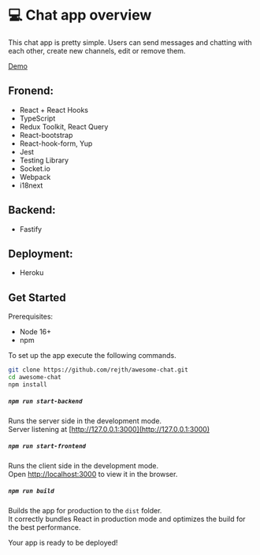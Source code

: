 # 💻 Chat app overview

This chat app is pretty simple. Users can send messages and chatting with each other, create new channels, edit or remove them.

[Demo](https://ilyakirsanov-react-chat-app.herokuapp.com/)

## Fronend:
  * React + React Hooks
  * TypeScript
  * Redux Toolkit, React Query
  * React-bootstrap
  * React-hook-form, Yup
  * Jest
  * Testing Library
  * Socket.io
  * Webpack
  * i18next

## Backend:
  * Fastify
  
## Deployment:
  * Heroku


## Get Started

Prerequisites:

- Node 16+
- npm

To set up the app execute the following commands.

```bash
git clone https://github.com/rejth/awesome-chat.git
cd awesome-chat
npm install
```

##### `npm run start-backend`

Runs the server side in the development mode.\
Server listening at [http://127.0.0.1:3000](http://127.0.0.1:3000)

##### `npm run start-frontend`

Runs the client side in the development mode.\
Open [http://localhost:3000](http://localhost:3000) to view it in the browser.

##### `npm run build`

Builds the app for production to the `dist` folder.\
It correctly bundles React in production mode and optimizes the build for the best performance.

Your app is ready to be deployed!
